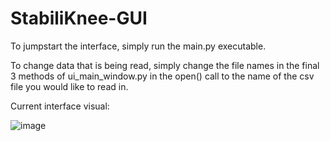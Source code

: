 # StabiliKnee-GUI

To jumpstart the interface, simply run the main.py executable.

To change data that is being read, simply change the file names in the final 3 methods of ui_main_window.py in the open() call to the name of the csv file you would like to read in.

Current interface visual:

![image](https://github.com/user-attachments/assets/8479749b-542e-4d17-8472-ef046062a777)

